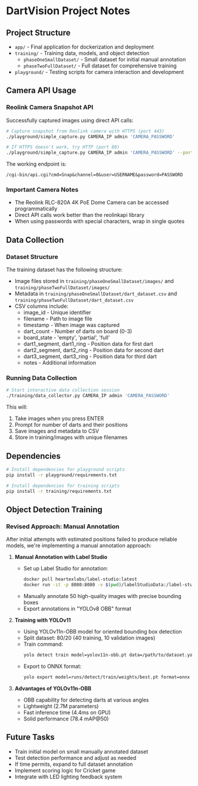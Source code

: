 # DartVision Project Notes

## Project Structure
- `app/` - Final application for dockerization and deployment
- `training/` - Training data, models, and object detection
  - `phaseOneSmallDataset/` - Small dataset for initial manual annotation
  - `phaseTwoFullDataset/` - Full dataset for comprehensive training
- `playground/` - Testing scripts for camera interaction and development

## Camera API Usage

### Reolink Camera Snapshot API
Successfully captured images using direct API calls:

```bash
# Capture snapshot from Reolink camera with HTTPS (port 443)
./playground/simple_capture.py CAMERA_IP admin 'CAMERA_PASSWORD'

# If HTTPS doesn't work, try HTTP (port 80)
./playground/simple_capture.py CAMERA_IP admin 'CAMERA_PASSWORD' --port 80 --http
```

The working endpoint is:
```
/cgi-bin/api.cgi?cmd=Snap&channel=0&user=USERNAME&password=PASSWORD
```

### Important Camera Notes
- The Reolink RLC-820A 4K PoE Dome Camera can be accessed programmatically
- Direct API calls work better than the reolinkapi library
- When using passwords with special characters, wrap in single quotes

## Data Collection

### Dataset Structure
The training dataset has the following structure:
- Image files stored in `training/phaseOneSmallDataset/images/` and `training/phaseTwoFullDataset/images/`
- Metadata in `training/phaseOneSmallDataset/dart_dataset.csv` and `training/phaseTwoFullDataset/dart_dataset.csv`
- CSV columns include:
  - image_id - Unique identifier
  - filename - Path to image file
  - timestamp - When image was captured
  - dart_count - Number of darts on board (0-3)
  - board_state - 'empty', 'partial', 'full'
  - dart1_segment, dart1_ring - Position data for first dart
  - dart2_segment, dart2_ring - Position data for second dart 
  - dart3_segment, dart3_ring - Position data for third dart
  - notes - Additional information

### Running Data Collection

```bash
# Start interactive data collection session
./training/data_collector.py CAMERA_IP admin 'CAMERA_PASSWORD'
```

This will:
1. Take images when you press ENTER
2. Prompt for number of darts and their positions
3. Save images and metadata to CSV
4. Store in training/images with unique filenames

## Dependencies
```bash
# Install dependencies for playground scripts
pip install -r playground/requirements.txt

# Install dependencies for training scripts
pip install -r training/requirements.txt
```

## Object Detection Training

### Revised Approach: Manual Annotation

After initial attempts with estimated positions failed to produce reliable models, we're implementing a manual annotation approach:

1. **Manual Annotation with Label Studio**
   - Set up Label Studio for annotation:
     ```bash
     docker pull heartexlabs/label-studio:latest
     docker run -it -p 8080:8080 -v $(pwd)/labelStudioData:/label-studio/data heartexlabs/label-studio:latest
     ```
   - Manually annotate 50 high-quality images with precise bounding boxes
   - Export annotations in "YOLOv8 OBB" format

2. **Training with YOLOv11**
   - Using YOLOv11n-OBB model for oriented bounding box detection
   - Split dataset: 80/20 (40 training, 10 validation images)
   - Train command:
     ```bash
     yolo detect train model=yolov11n-obb.pt data=/path/to/dataset.yaml epochs=50 imgsz=2160
     ```
   - Export to ONNX format:
     ```bash
     yolo export model=runs/detect/train/weights/best.pt format=onnx
     ```

3. **Advantages of YOLOv11n-OBB**
   - OBB capability for detecting darts at various angles
   - Lightweight (2.7M parameters)
   - Fast inference time (4.4ms on GPU)
   - Solid performance (78.4 mAP@50)

## Future Tasks
- Train initial model on small manually annotated dataset
- Test detection performance and adjust as needed
- If time permits, expand to full dataset annotation
- Implement scoring logic for Cricket game
- Integrate with LED lighting feedback system